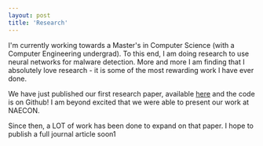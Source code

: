 ```yaml
---
layout: post
title: 'Research'
---
```


I'm currently working towards a Master's in Computer Science (with a Computer Engineering undergrad). To this end, I am doing research to use neural networks for malware detection. More and more I am finding that I absolutely love research - it is some of the most rewarding work I have ever done.

We have just published our first research paper, available [here](https://ieeexplore.ieee.org/document/8556657) and the code is on Github! I am beyond excited that we were able to present our work at NAECON.

Since then, a LOT of work has been done to expand on that paper. I hope to publish a full journal article soon1




